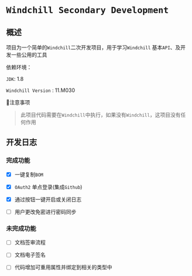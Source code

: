 # `Windchill Secondary Development`



## 概述

项目为一个简单的`Windchill`二次开发项目，用于学习`Windchill` 基本`API`、及开发一些公用的工具



依赖环境：

`JDK`: 1.8

`Windchill Version` :  11.M030



:red_circle:注意事项

> 此项目代码需要在`Windchill`中执行，如果没有`Windchill`，这项目没有任何作用

## 开发日志

### 完成功能

- [x] 一键复制`BOM`
- [x] `OAuth2` 单点登录(集成`Github`)
- [x] 通过按钮一键开启或关闭日志
- [ ] 用户更改免密进行密码同步



### 未完成功能

- [ ] 文档签审流程
- [ ] 文档电子签名
- [ ] 代码增加可重用属性并绑定到相关的类型中











